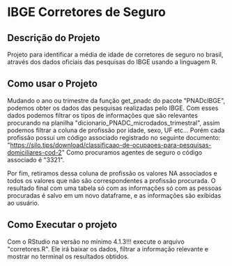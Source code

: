 # IBGE Corretores de Seguro

## Descrição do Projeto 

  Projeto para identificar a média de idade de corretores de seguro no brasil, através dos dados oficiais das pesquisas do IBGE usando a linguagem R.

## Como usar o Projeto

Mudando o ano ou trimestre da função get_pnadc do pacote "PNADcIBGE", podemos obter os dados das pesquisas realizadas pelo IBGE. Com esses dados podemos filtrar os tipos de informações que são relevantes procurando na planilha "dicionario_PNADC_microdados_trimestral", assim podemos filtrar a coluna de profissão por idade, sexo, UF etc...
Porém cada profissão possui um código associado registrado no seguinte documento: "https://silo.tips/download/classificaao-de-ocupaoes-para-pesquisas-domiciliares-cod-2"
Como procuramos agentes de seguro o código associado é "3321".

Por fim, retiramos dessa coluna de profissão os valores NA associados e todos os valores que não são correspondentes a profissão procurada. O resultado final com uma tabela só com as informações só com as pessoas procuradas é salvo em um novo dataframe, e as informações são exibidas ao usuário. 

## Como Executar o projeto

Com o RStudio na versão no mínimo 4.1.3!!! execute o arquivo "corretores.R". Ele irá baixar os dados, filtrar a informação relevante e mostrar no terminal os resultados obtidos. 
